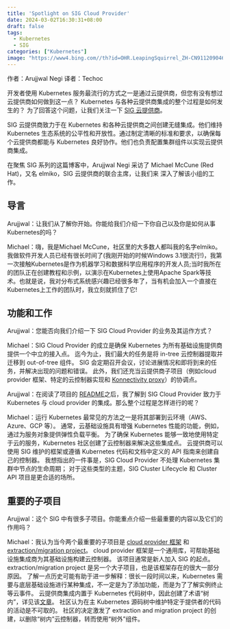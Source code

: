 ```yaml
---
title: 'Spotlight on SIG Cloud Provider'
date: 2024-03-02T16:30:31+08:00
draft: false
tags:
  - Kubernetes
  - SIG
categories: ["Kubernetes"]
image: "https://www4.bing.com//th?id=OHR.LeapingSquirrel_ZH-CN9112090462_1920x1080.jpg&rf=LaDigue_1920x1080.jpg&pid=hp"
---
```


作者：Arujjwal Negi 译者：Techoc

开发者使用 Kubernetes 服务最流行的方式之一是通过云提供商，但您有没有想过云提供商如何做到这一点？ Kubernetes 与各种云提供商集成的整个过程是如何发生的？ 为了回答这个问题，让我们关注一下 [SIG 云提供商](https://github.com/kubernetes/community/blob/master/sig-cloud-provider/README.md)。

SIG 云提供商致力于在 Kubernetes 和各种云提供商之间创建无缝集成。他们维持 Kubernetes 生态系统的公平性和开放性。通过制定清晰的标准和要求，以确保每个云提供商都能与 Kubernetes 良好协作。他们也负责配置集群组件以实现云提供商集成。

在聚焦 SIG 系列的这篇博客中，Arujjwal Negi 采访了 Michael McCune (Red Hat)，又名 elmiko，SIG 云提供商的联合主席，让我们来  深入了解该小组的工作。

## 导言
Arujjwal：让我们从了解你开始。你能给我们介绍一下你自己以及你是如何从事Kubernetes的吗？

Michael：嗨，我是Michael McCune，社区里的大多数人都叫我的名字elmiko。我做软件开发人员已经有很长时间了(我刚开始的时候Windows 3.1很流行!)，我第一次接触Kubernetes是作为机器学习和数据科学应用程序的开发人员;当时我所在的团队正在创建教程和示例，以演示在Kubernetes上使用Apache Spark等技术。也就是说，我对分布式系统感兴趣已经很多年了，当有机会加入一个直接在Kubernetes上工作的团队时，我立刻就抓住了它!

## 功能和工作
Arujjwal：您能否向我们介绍一下 SIG Cloud Provider 的业务及其运作方式？

Michael：SIG Cloud Provider 的成立是确保 Kubernetes 为所有基础设施提供商提供一个中立的接入点。 迄今为止，我们最大的任务是将 in-tree 云控制器提取并迁移到 out-of-tree 组件。 SIG 会定期召开会议，讨论进展情况和即将到来的任务，并解决出现的问题和错误。 此外，我们还充当云提供商子项目（例如cloud provider 框架、特定的云控制器实现和 [Konnectivity proxy](https://kubernetes.io/docs/tasks/extend-kubernetes/setup-konnectivity/)）的协调点。

Arujjwal：在阅读了项目的 [README](https://github.com/kubernetes/community/blob/master/sig-cloud-provider/README.md)之后，我了解到 SIG Cloud Provider 致力于 Kubernetes 与 cloud provider
的集成。那么整个过程是怎样进行的呢？

Michael：运行 Kubernetes 最常见的方法之一是将其部署到云环境（AWS、Azure、GCP 等）。 通常，云基础设施具有增强 Kubernetes 性能的功能，例如，通过为服务对象提供弹性负载平衡。 为了确保 Kubernetes 能够一致地使用特定于云的服务，Kubernetes 社区创建了云控制器来解决这些集成点。 云提供商可以使用 SIG 维护的框架或遵循 Kubernetes 代码和文档中定义的 API 指南来创建自己的控制器。 我想指出的一件事是，SIG Cloud Provider 不处理 Kubernetes 集群中节点的生命周期； 对于这些类型的主题，SIG Cluster Lifecycle 和 Cluster API 项目是更合适的场所。

## 重要的子项目

Arujjwal：这个 SIG 中有很多子项目。你能重点介绍一些最重要的内容以及它们的作用吗？

Michael：我认为当今两个最重要的子项目是 [cloud provider 框架](https://github.com/kubernetes/community/blob/master/sig-cloud-provider/README.md#kubernetes-cloud-provider) 和 [extraction/migration project](https://github.com/kubernetes/community/blob/master/sig-cloud-provider/README.md#cloud-provider-extraction-migration)。
cloud provider 框架是一个通用库，可帮助基础设施集成商为其基础设施构建云控制器。 该项目通常是新人加入 SIG 的起点。 extraction/migration project 是另一个大子项目，也是该框架存在的很大一部分原因。 了解一点历史可能有助于进一步解释：很长一段时间以来，Kubernetes 需要与底层基础设施进行某种集成，不一定是为了添加功能，而是为了了解实例终止等云事件。 云提供商集成内置于 Kubernetes 代码树中，因此创建了术语“树内”，详见该[文章](https://kaslin.rocks/out-of-tree/)。 社区认为在主 Kubernetes 源码树中维护特定于提供者的代码的活动是不可取的。 社区的决定激发了 extraction and migration project 的创建，以删除“树内”云控制器，转而使用“树外”组件。

